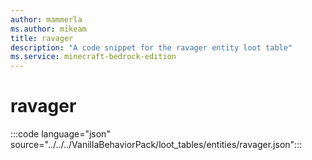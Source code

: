```yaml
---
author: mammerla
ms.author: mikeam
title: ravager
description: "A code snippet for the ravager entity loot table"
ms.service: minecraft-bedrock-edition
---
```


# ravager

:::code language="json" source="../../../VanillaBehaviorPack/loot_tables/entities/ravager.json":::
